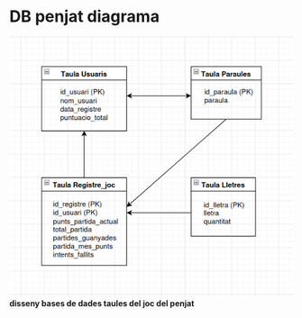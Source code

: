 # DB penjat diagrama

![DB penjat](db_penjat.png)
**disseny bases de dades taules del joc del penjat**